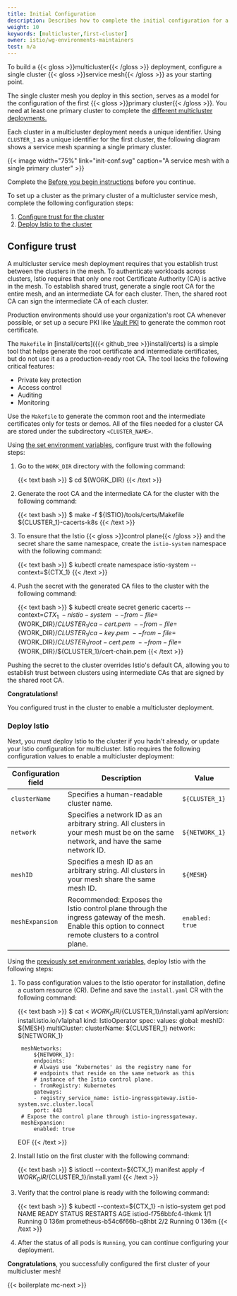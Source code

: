 ```yaml
---
title: Initial Configuration
description: Describes how to complete the initial configuration for a multicluster mesh on a flat network.
weight: 10
keywords: [multicluster,first-cluster]
owner: istio/wg-environments-maintainers
test: n/a
---
```


To build a {{< gloss >}}multicluster{{< /gloss >}} deployment, configure a
single cluster {{< gloss >}}service mesh{{< /gloss >}} as your starting point.

The single cluster mesh you deploy in this section, serves as a model for the
configuration of the first {{< gloss >}}primary cluster{{< /gloss >}}. You need
at least one primary cluster to complete the [different multicluster deployments.](/docs/ops/deployment/deployment-models/#multiple-clusters)

Each cluster in a multicluster deployment needs a unique identifier. Using
`CLUSTER_1` as a unique identifier for the first cluster, the following
diagram shows a service mesh spanning a single primary cluster.

{{< image width="75%"
    link="init-conf.svg"
    caption="A service mesh with a single primary cluster"
    >}}

Complete the [Before you begin instructions](/docs/setup/install/multicluster/#before-you-begin)
before you continue.

To set up a cluster as the primary cluster of a multicluster service
mesh, complete the following configuration steps:

1. [Configure trust for the cluster](#configure-trust)
1. [Deploy Istio to the cluster](#deploy-istio)

## Configure trust

A multicluster service mesh deployment requires that you establish trust between
the clusters in the mesh. To authenticate workloads across clusters, Istio
requires that only one root Certificate Authority (CA) is active in the mesh. To
establish shared trust, generate a single root CA for the entire mesh, and an
intermediate CA for each cluster. Then, the shared root CA can sign the
intermediate CA of each cluster.

Production environments should use your organization's
root CA whenever possible, or set up a secure PKI like [Vault PKI](https://www.vaultproject.io/docs/secrets/pki)
to generate the common root certificate.

The `Makefile` in [install/certs]({{< github_tree >}}install/certs)
is a simple tool that helps generate the root certificate and intermediate
certificates, but do not use it as a production-ready root CA. The tool
lacks the following critical features:

- Private key protection
- Access control
- Auditing
- Monitoring

Use the `Makefile` to generate the common root and the intermediate certificates
only for tests or demos. All of the files needed for a cluster CA are stored
under the subdirectory `<CLUSTER_NAME>`.

Using [the set environment variables](/docs/setup/install/multicluster/#env-var), configure trust with the following steps:

1. Go to the `WORK_DIR` directory with the following command:

    {{< text bash >}}
    $ cd ${WORK_DIR}
    {{< /text >}}

1. Generate the root CA and the intermediate CA for the cluster with the
   following command:

    {{< text bash >}}
    $ make -f ${ISTIO}/tools/certs/Makefile ${CLUSTER_1}-cacerts-k8s
    {{< /text >}}

1. To ensure that the Istio {{< gloss >}}control plane{{< /gloss >}} and the
   secret share the same namespace, create the `istio-system` namespace with the
   following command:

    {{< text bash >}}
    $ kubectl create namespace istio-system --context=${CTX_1}
    {{< /text >}}

1. Push the secret with the generated CA files to the cluster with the
   following command:

    {{< text bash >}}
    $ kubectl create secret generic cacerts --context=${CTX_1} \
        -n istio-system \
        --from-file=${WORK_DIR}/${CLUSTER_1}/ca-cert.pem \
        --from-file=${WORK_DIR}/${CLUSTER_1}/ca-key.pem \
        --from-file=${WORK_DIR}/${CLUSTER_1}/root-cert.pem \
        --from-file=${WORK_DIR}/${CLUSTER_1}/cert-chain.pem
    {{< /text >}}

Pushing the secret to the cluster overrides Istio's default CA, allowing you to
establish trust between clusters using intermediate CAs that are signed by the
shared root CA.

**Congratulations!**

You configured trust in the cluster to enable a multicluster deployment.

### Deploy Istio

Next, you must deploy Istio to the cluster if you hadn't already, or update your
Istio configuration for multicluster. Istio requires the following configuration
values to enable a multicluster deployment:

<table>
    <thead>
        <tr>
            <th>Configuration field</th>
            <th>Description</th>
            <th>Value</th>
        </tr>
    </thead>
    <tbody>
        <tr>
            <td><code>clusterName</code>
            </td>
            <td>Specifies a human-readable cluster name.</td>
            <td><code>${CLUSTER_1}</code></td>
        </tr>
        <tr>
            <td><code>network</code></td>
            <td>Specifies a network ID as an arbitrary string. All clusters in your mesh
            must be on the same network, and have the same network ID.</td>
            <td><code>${NETWORK_1}</code></td>
        </tr>
        <tr>
            <td><code>meshID</code></td>
            <td>Specifies a mesh ID as an arbitrary string. All clusters in your mesh share
            the same mesh ID.</td>
            <td><code>${MESH}</code></td>
        </tr>
        <tr>
            <td><code>meshExpansion</code></td>
            <td>Recommended: Exposes the Istio control plane through the ingress gateway
            of the mesh. Enable this option to connect remote clusters to a control
            plane.</td>
            <td><code>enabled: true</code></td>
        </tr>
    </tbody>
</table>

Using the [previously set environment variables,](/docs/setup/install/multicluster/#env-var)
deploy Istio with the following steps:

1. To pass configuration values to the Istio operator for installation,
   define a custom resource (CR). Define and save the `install.yaml` CR with
   the following command:

    {{< text bash >}}
    $ cat <<EOF> ${WORK_DIR}/${CLUSTER_1}/install.yaml
    apiVersion: install.istio.io/v1alpha1
    kind: IstioOperator
    spec:
        values:
            global:
                meshID: ${MESH}
                multiCluster:
                    clusterName: ${CLUSTER_1}
                network: ${NETWORK_1}

        meshNetworks:
            ${NETWORK_1}:
            endpoints:
            # Always use ‘Kubernetes' as the registry name for
            # endpoints that reside on the same network as this
            # instance of the Istio control plane.
            - fromRegistry: Kubernetes
            gateways:
            - registry_service_name: istio-ingressgateway.istio-system.svc.cluster.local
            port: 443
        # Expose the control plane through istio-ingressgateway.
        meshExpansion:
            enabled: true
    EOF
    {{< /text >}}

1. Install Istio on the first cluster with the following command:

    {{< text bash >}}
    $ istioctl --context=${CTX_1} manifest apply -f \
        ${WORK_DIR}/${CLUSTER_1}/install.yaml
    {{< /text >}}

1. Verify that the control plane is ready with the following command:

    {{< text bash >}}
    $ kubectl --context=${CTX_1} -n istio-system get pod
    NAME                                    READY   STATUS    RESTARTS   AGE
    istiod-f756bbfc4-thkmk                  1/1     Running   0          136m
    prometheus-b54c6f66b-q8hbt              2/2     Running   0          136m
    {{< /text >}}

1. After the status of all pods is `Running`, you can continue configuring
   your deployment.

**Congratulations**, you successfully configured the first cluster of your
multicluster mesh!

{{< boilerplate mc-next >}}
